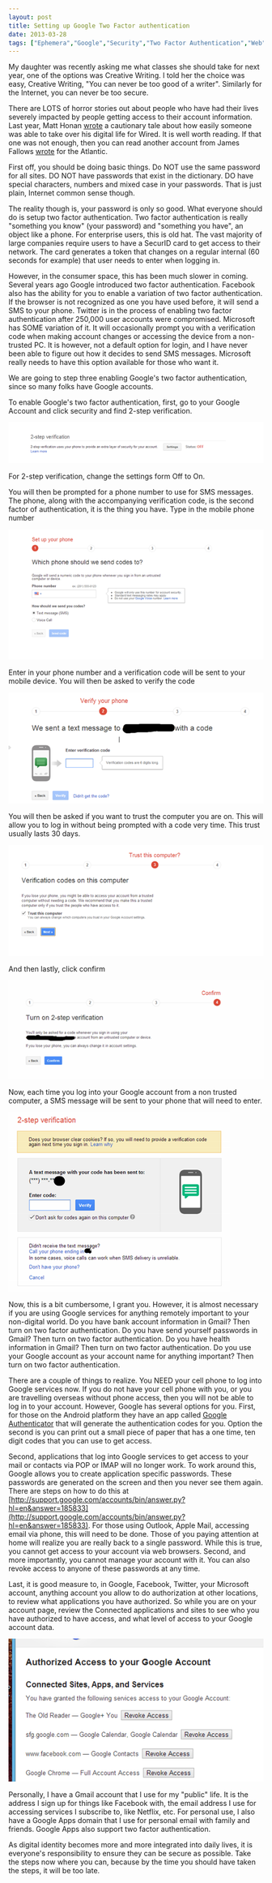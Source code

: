 ```yaml
---
layout: post
title: Setting up Google Two Factor authentication
date: 2013-03-28
tags: ["Ephemera","Google","Security","Two Factor Authentication","Web"]
---
```


My daughter was recently asking me what classes she should take for next year, one of the options was Creative Writing. I told her the choice was easy, Creative Writing, "You can never be too good of a writer". Similarly for the Internet, you can never be too secure.

There are LOTS of horror stories out about people who have had their lives severely impacted by people getting access to their account information. Last year, Matt Honan [wrote](http://www.wired.com/gadgetlab/2012/08/apple-amazon-mat-honan-hacking/all/) a cautionary tale about how easily someone was able to take over his digital life for Wired. It is well worth reading. If that one was not enough, then you can read another account from James Fallows [wrote](http://www.theatlantic.com/magazine/archive/2011/11/hacked/308673/?single_page=true) for the Atlantic.

First off, you should be doing basic things. Do NOT use the same password for all sites. DO NOT have passwords that exist in the dictionary. DO have special characters, numbers and mixed case in your passwords. That is just plain, Internet common sense though.

The reality though is, your password is only so good. What everyone should do is setup two factor authentication. Two factor authentication is really "something you know" (your password) and "something you have", an object like a phone. For enterprise users, this is old hat. The vast majority of large companies require users to have a SecurID card to get access to their network. The card generates a token that changes on a regular internal (60 seconds for example) that user needs to enter when logging in.

However, in the consumer space, this has been much slower in coming. Several years ago Google introduced two factor authentication. Facebook also has the ability for you to enable a variation of two factor authentication. If the browser is not recognized as one you have used before, it will send a SMS to your phone. Twitter is in the process of enabling two factor authentication after 250,000 user accounts were compromised. Microsoft has SOME variation of it. It will occasionally prompt you with a verification code when making account changes or accessing the device from a non-trusted PC. It is however, not a default option for login, and I have never been able to figure out how it decides to send SMS messages. Microsoft really needs to have this option available for those who want it.

We are going to step three enabling Google's two factor authentication, since so many folks have Google accounts.

To enable Google's two factor authentication, first, go to your Google Account and click security and find 2-step verification.

![](032813_1351_SettingupGo1.png)

For 2-step verification, change the settings form Off to On.

You will then be prompted for a phone number to use for SMS messages. The phone, along with the accompanying verification code, is the second factor of authentication, it is the thing you have. Type in the mobile phone number

![](032813_1351_SettingupGo2.png)

Enter in your phone number and a verification code will be sent to your mobile device. You will then be asked to verify the code

![](032813_1351_SettingupGo3.png)

You will then be asked if you want to trust the computer you are on. This will allow you to log in without being prompted with a code very time. This trust usually lasts 30 days.

![](032813_1351_SettingupGo4.png)

And then lastly, click confirm

![](032813_1351_SettingupGo5.png)

Now, each time you log into your Google account from a non trusted computer, a SMS message will be sent to your phone that will need to enter.

![](032813_1351_SettingupGo6.png)

Now, this is a bit cumbersome, I grant you. However, it is almost necessary if you are using Google services for anything remotely important to your non-digital world. Do you have bank account information in Gmail? Then turn on two factor authentication. Do you have send yourself passwords in Gmail? Then turn on two factor authentication. Do you have health information in Gmail? Then turn on two factor authentication. Do you use your Google account as your account name for anything important? Then turn on two factor authentication.

There are a couple of things to realize. You NEED your cell phone to log into Google services now. If you do not have your cell phone with you, or you are travelling overseas without phone access, then you will not be able to log in to your account. However, Google has several options for you. First, for those on the Android platform they have an app called [Google Authenticator](https://play.google.com/store/apps/details?id=com.google.android.apps.authenticator2&hl=en) that will generate the authentication codes for you. Option the second is you can print out a small piece of paper that has a one time, ten digit codes that you can use to get access.

Second, applications that log into Google services to get access to your mail or contacts via POP or IMAP will no longer work. To work around this, Google allows you to create application specific passwords. These passwords are generated on the screen and then you never see them again. There are steps on how to do this at [http://support.google.com/accounts/bin/answer.py?hl=en&answer=185833](http://support.google.com/accounts/bin/answer.py?hl=en&answer=185833). For those using Outlook, Apple Mail, accessing email via phone, this will need to be done. Those of you paying attention at home will realize you are really back to a single password. While this is true, you cannot get access to your account via web browsers. Second, and more importantly, you cannot manage your account with it. You can also revoke access to anyone of these passwords at any time.

Last, it is good measure to, in Google, Facebook, Twitter, your Microsoft account, anything account you allow to do authorization at other locations, to review what applications you have authorized. So while you are on your account page, review the Connected applications and sites to see who you have authorized to have access, and what level of access to your Google account data.

![](032813_1351_SettingupGo7.png)

Personally, I have a Gmail account that I use for my "public" life. It is the address I sign up for things like Facebook with, the email address I use for accessing services I subscribe to, like Netflix, etc. For personal use, I also have a Google Apps domain that I use for personal email with family and friends. Google Apps also support two factor authentication.

As digital identity becomes more and more integrated into daily lives, it is everyone's responsibility to ensure they can be secure as possible. Take the steps now where you can, because by the time you should have taken the steps, it will be too late.